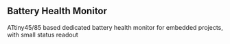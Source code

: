 ## Battery Health Monitor

ATtiny45/85 based dedicated battery health monitor for embedded projects, with small status readout